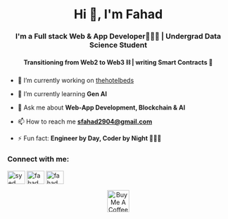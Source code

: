 <h1 align="center">Hi 👋, I'm Fahad</h1>
<h3 align="center">I'm a Full stack Web & App Developer🧑🏻‍💻 | Undergrad Data Science Student </h3>
<h4 align="center">Transitioning from Web2 to Web3 ⛓️ | writing Smart Contracts 📝 </h4>

- 🔭 I’m currently working on [thehotelbeds](https://thehotelbeds.xunoia.com)

- 🌱 I’m currently learning **Gen AI**

- 💬 Ask me about **Web-App Development, Blockchain & AI**

- 📫 How to reach me **sfahad2904@gmail.com**

- ⚡ Fun fact:  **Engineer by Day, Coder by Night 🧑🏻‍💻**

<h3 align="left">Connect with me:</h3>
<p align="left">
<a href="https://linkedin.com/in/syedfahad7" target="blank"><img align="center" src="https://raw.githubusercontent.com/rahuldkjain/github-profile-readme-generator/master/src/images/icons/Social/linked-in-alt.svg" alt="syed fahad" height="30" width="40" /></a>
<a href="https://instagram.com/fahad.developer" target="blank"><img align="center" src="https://raw.githubusercontent.com/rahuldkjain/github-profile-readme-generator/master/src/images/icons/Social/instagram.svg" alt="fahad.developer" height="30" width="40" /></a>
<a href="https://x.com/fahad_developer" target="blank"><img align="center" src="https://raw.githubusercontent.com/rahuldkjain/github-profile-readme-generator/master/src/images/icons/Social/twitter.svg" alt="fahad.developer" height="30" width="40" /></a>    
</p>
<p align="center">
  <a href="https://buymeacoffee.com/fahad.developer" target="_blank">
    <img src="https://imgs.search.brave.com/2FC1KmnWfKHO0CKs8Fwq_G-UVPdSzupcsGdaL4TMKoc/rs:fit:860:0:0:0/g:ce/aHR0cHM6Ly9jYW1v/LmdpdGh1YnVzZXJj/b250ZW50LmNvbS83/YjhmNzM0M2JmYzZl/M2M2NWM3OTAxODQ2/NjM3YjYwM2ZkODEy/ZjFhNWY3NjhkOGIw/NTcyNTU4YmRlODU5/ZWI5LzY4NzQ3NDcw/NzMzYTJmMmY2MzY0/NmUyZTYyNzU3OTZk/NjU2MTYzNmY2NjY2/NjU2NTJlNjM2ZjZk/MmY2Mjc1NzQ3NDZm/NmU3MzJmNzYzMjJm/NjQ2NTY2NjE3NTZj/NzQyZDc5NjU2YzZj/NmY3NzJlNzA2ZTY3" alt="Buy Me A Coffee" height="50">
  </a>
</p>
